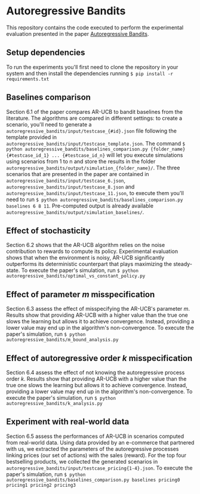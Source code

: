 # Autoregressive Bandits
This repository contains the code executed to perform the experimental evaluation presented in the paper [Autoregressive Bandits](https://arxiv.org/abs/2212.06251).
## Setup dependencies
To run the experiments you'll first need to clone the repository in your system and then install the dependencies running
```$ pip install -r requirements.txt```
## Baselines comparison
Section 6.1 of the paper compares AR-UCB to bandit baselines from the literature. The algorithms are compared in different settings: to create a scenario, you'll need to generate a `autoregressive_bandits/input/testcase_{#id}.json` file following the template provided in `autoregressive_bandits/input/testcase_template.json`.
The command 
```$ python autoregressive_bandits/baselines_comparison.py {folder_name} {#testcase_id_1} ... {#testcase_id_n}```
will let you execute simulations using scenarios from 1 to n and store the results in the folder `autoregressive_bandits/output/simulation_{folder_name}/`.
The three scenarios that are presented in the paper are contained in `autoregressive_bandits/input/testcase_6.json`, `autoregressive_bandits/input/testcase_8.json` and `autoregressive_bandits/input/testcase_11.json`, to execute them you'll need to run
```$ python autoregressive_bandits/baselines_comparison.py baselines 6 8 11```.
Pre-computed output is already available `autoregressive_bandits/output/simulation_baselines/`. 
## Effect of stochasticity
Section 6.2 shows that the AR-UCB algorithm relies on the noise contribution to rewards to compute its policy. Experimental evaluation shows that when the environment is noisy, AR-UCB significantly outperforms its deterministic counterpart that plays maximizing the steady-state.
To execute the paper's simulation, run
```$ python autoregressive_bandits/optimal_vs_constant_policy.py```
## Effect of parameter *m* misspecification
Section 6.3 assess the effect of misspecifying the AR-UCB's parameter *m*. Results show that providing AR-UCB with a higher value than the true one slows the learning but allows it to achieve convergence. Instead, providing a lower value may end up in the algorithm's non-convergence.
To execute the paper's simulation, run
```$ python autoregressive_bandits/m_bound_analysis.py```
## Effect of autoregressive order *k* misspecification
Section 6.4 assess the effect of not knowing the autoregressive process order *k*. Results show that providing AR-UCB with a higher value than the true one slows the learning but allows it to achieve convergence. Instead, providing a lower value may end up in the algorithm's non-convergence.
To execute the paper's simulation, run
```$ python autoregressive_bandits/k_analysis.py```
## Experiment with real-world data
Section 6.5 assess the performances of AR-UCB in scenarios computed from real-world data. Using data provided by an e-commerce that partnered with us, we extracted the parameters of the autoregressive processes linking prices (our set of actions) with the sales (reward). For the top four bestselling products, we collected the generated scenarios in `autoregressive_bandits/input/testcase_pricing{1-4}.json`.
To execute the paper's simulation, run
```$ python autoregressive_bandits/baselines_comparison.py baselines pricing0 pricing1 pricing2 pricing3```